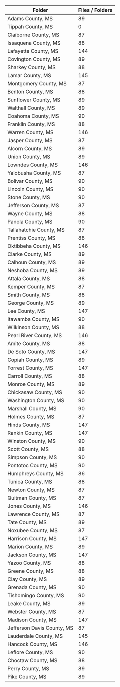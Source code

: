 | Folder                     |   Files / Folders |
|----------------------------|-------------------|
| Adams County, MS           |                89 |
| Tippah County, MS          |                 0 |
| Claiborne County, MS       |                87 |
| Issaquena County, MS       |                88 |
| Lafayette County, MS       |               144 |
| Covington County, MS       |                89 |
| Sharkey County, MS         |                88 |
| Lamar County, MS           |               145 |
| Montgomery County, MS      |                87 |
| Benton County, MS          |                88 |
| Sunflower County, MS       |                89 |
| Walthall County, MS        |                89 |
| Coahoma County, MS         |                90 |
| Franklin County, MS        |                88 |
| Warren County, MS          |               146 |
| Jasper County, MS          |                87 |
| Alcorn County, MS          |                89 |
| Union County, MS           |                89 |
| Lowndes County, MS         |               146 |
| Yalobusha County, MS       |                87 |
| Bolivar County, MS         |                90 |
| Lincoln County, MS         |                90 |
| Stone County, MS           |                90 |
| Jefferson County, MS       |                87 |
| Wayne County, MS           |                88 |
| Panola County, MS          |                90 |
| Tallahatchie County, MS    |                87 |
| Prentiss County, MS        |                88 |
| Oktibbeha County, MS       |               146 |
| Clarke County, MS          |                89 |
| Calhoun County, MS         |                89 |
| Neshoba County, MS         |                89 |
| Attala County, MS          |                88 |
| Kemper County, MS          |                87 |
| Smith County, MS           |                88 |
| George County, MS          |                89 |
| Lee County, MS             |               147 |
| Itawamba County, MS        |                90 |
| Wilkinson County, MS       |                88 |
| Pearl River County, MS     |               146 |
| Amite County, MS           |                88 |
| De Soto County, MS         |               147 |
| Copiah County, MS          |                89 |
| Forrest County, MS         |               147 |
| Carroll County, MS         |                88 |
| Monroe County, MS          |                89 |
| Chickasaw County, MS       |                90 |
| Washington County, MS      |                90 |
| Marshall County, MS        |                90 |
| Holmes County, MS          |                87 |
| Hinds County, MS           |               147 |
| Rankin County, MS          |               147 |
| Winston County, MS         |                90 |
| Scott County, MS           |                88 |
| Simpson County, MS         |                90 |
| Pontotoc County, MS        |                90 |
| Humphreys County, MS       |                86 |
| Tunica County, MS          |                88 |
| Newton County, MS          |                87 |
| Quitman County, MS         |                87 |
| Jones County, MS           |               146 |
| Lawrence County, MS        |                87 |
| Tate County, MS            |                89 |
| Noxubee County, MS         |                87 |
| Harrison County, MS        |               147 |
| Marion County, MS          |                89 |
| Jackson County, MS         |               147 |
| Yazoo County, MS           |                88 |
| Greene County, MS          |                88 |
| Clay County, MS            |                89 |
| Grenada County, MS         |                90 |
| Tishomingo County, MS      |                90 |
| Leake County, MS           |                89 |
| Webster County, MS         |                87 |
| Madison County, MS         |               147 |
| Jefferson Davis County, MS |                87 |
| Lauderdale County, MS      |               145 |
| Hancock County, MS         |               146 |
| Leflore County, MS         |                90 |
| Choctaw County, MS         |                88 |
| Perry County, MS           |                89 |
| Pike County, MS            |                89 |